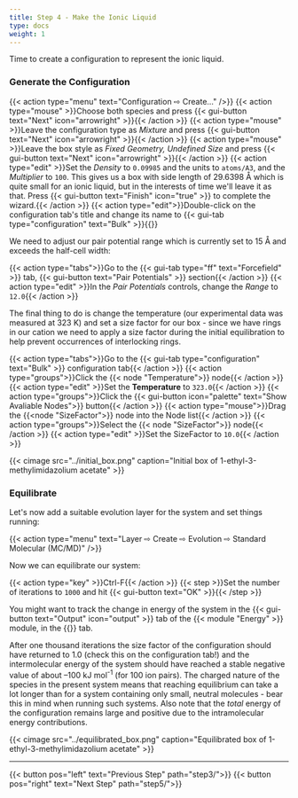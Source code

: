 ```yaml
---
title: Step 4 - Make the Ionic Liquid
type: docs
weight: 1
---
```


Time to create a configuration to represent the ionic liquid.

### Generate the Configuration

{{< action type="menu" text="Configuration &#8680; Create..." />}}
{{< action type="mouse" >}}Choose both species and press {{< gui-button text="Next" icon="arrowright" >}}{{< /action >}}
{{< action type="mouse" >}}Leave the configuration type as _Mixture_ and press {{< gui-button text="Next" icon="arrowright" >}}{{< /action >}}
{{< action type="mouse" >}}Leave the box style as _Fixed Geometry, Undefined Size_ and press {{< gui-button text="Next" icon="arrowright" >}}{{< /action >}}
{{< action type="edit" >}}Set the _Density_ to `0.09985` and the units to `atoms/A3`, and the _Multiplier_ to `100`. This gives us a box with side length of 29.6398 &#8491; which is quite small for an ionic liquid, but in the interests of time we'll leave it as that. Press {{< gui-button text="Finish" icon="true" >}} to complete the wizard.{{< /action >}}
{{< action type="edit">}}Double-click on the configuration tab's title and change its name to {{< gui-tab type="configuration" text="Bulk" >}}{{</action>}}

We need to adjust our pair potential range which is currently set to 15 &#8491; and exceeds the half-cell width:

{{< action type="tabs">}}Go to the {{< gui-tab type="ff" text="Forcefield" >}} tab, {{< gui-button text="Pair Potentials" >}} section{{< /action >}}
{{< action type="edit" >}}In the _Pair Potentials_ controls, change the _Range_ to `12.0`{{< /action >}}

The final thing to do is change the temperature (our experimental data was measured at 323 K) and set a size factor for our box - since we have rings in our cation we need to apply a size factor during the initial equilibration to help prevent occurrences of interlocking rings.

{{< action type="tabs">}}Go to the {{< gui-tab type="configuration" text="Bulk" >}} configuration tab{{< /action >}}
{{< action type="groups">}}Click the {{< node "Temperature">}} node{{< /action >}}
{{< action type="edit" >}}Set the **Temperature** to `323.0`{{< /action >}}
{{< action type="groups">}}Click the {{< gui-button icon="palette" text="Show Avaliable Nodes">}} button{{< /action >}}
{{< action type="mouse">}}Drag the {{<node "SizeFactor">}} node into the Node list{{< /action >}}
{{< action type="groups">}}Select the {{< node "SizeFactor">}} node{{< /action >}}
{{< action type="edit" >}}Set the SizeFactor to `10.0`{{< /action >}}

{{< cimage src="../initial_box.png" caption="Initial box of 1-ethyl-3-methylimidazolium acetate" >}}


### Equilibrate

Let's now add a suitable evolution layer for the system and set things running:

{{< action type="menu" text="Layer &#8680; Create &#8680; Evolution &#8680; Standard Molecular (MC/MD)" />}}

Now we can equilibrate our system:

{{< action type="key" >}}Ctrl-F{{< /action >}}
{{< step >}}Set the number of iterations  to `1000` and hit {{< gui-button text="OK" >}}{{< /step >}}

You might want to track the change in energy of the system in the {{< gui-button text="Output" icon="output" >}} tab of the {{< module "Energy" >}} module, in the {{<gui-tab type="layer" text="Evolve (Standard)" >}} tab.

After one thousand iterations the size factor of the configuration should have returned to 1.0 (check this on the configuration tab!) and the intermolecular energy of the system should have reached a stable negative value of about &ndash;100 kJ mol<sup>-1</sup> (for 100 ion pairs). The charged nature of the species in the present system means that reaching equilibrium can take a lot longer than for a system containing only small, neutral molecules - bear this in mind when running such systems. Also note that the _total_ energy of the configuration remains large and positive due to the intramolecular energy contributions.

{{< cimage src="../equilibrated_box.png" caption="Equilibrated box of 1-ethyl-3-methylimidazolium acetate" >}}

* * *
{{< button pos="left" text="Previous Step" path="step3/">}}
{{< button pos="right" text="Next Step" path="step5/">}}
